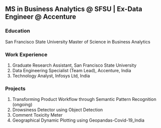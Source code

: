 ## MS in Business Analytics @ SFSU | Ex-Data Engineer @ Accenture

### Education
San Francisco State University
Master of Science in Business Analytics

### Work Experience
1. Graduate Research Assistant, San Francisco State University
2. Data Engineering Specialist (Team Lead), Accenture, India
3. Technology Analyst, Infosys Ltd, India

### Projects
1. Transforming Product Workflow through Semantic Pattern Recognition (ongoing)
2. Drowsiness Detector using Object Detection
3. Comment Toxicity Meter
4. Geographical Dynamic Plotting using Geopandas-Covid-19_India
